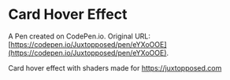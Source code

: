 # Card Hover Effect

A Pen created on CodePen.io. Original URL: [https://codepen.io/Juxtopposed/pen/eYXoOOE](https://codepen.io/Juxtopposed/pen/eYXoOOE).

Card hover effect with shaders made for https://juxtopposed.com